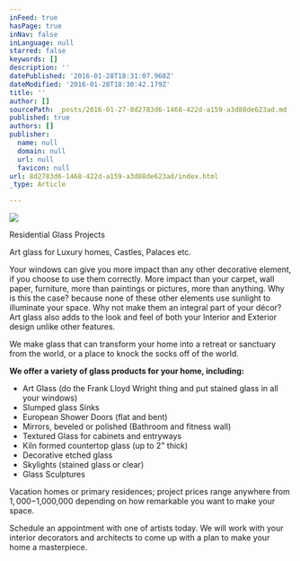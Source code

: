 ```yaml
---
inFeed: true
hasPage: true
inNav: false
inLanguage: null
starred: false
keywords: []
description: ''
datePublished: '2016-01-28T18:31:07.968Z'
dateModified: '2016-01-28T18:30:42.179Z'
title: ''
author: []
sourcePath: _posts/2016-01-27-8d2783d6-1468-422d-a159-a3d88de623ad.md
published: true
authors: []
publisher:
  name: null
  domain: null
  url: null
  favicon: null
url: 8d2783d6-1468-422d-a159-a3d88de623ad/index.html
_type: Article

---
```

![](https://s3-us-west-2.amazonaws.com/the-grid-img/p/7ec174bebb3b65388cfc44ca3e80c0d0383db16a.png)

Residential Glass Projects

Art glass for Luxury homes, Castles, Palaces etc.

Your windows can give you more impact than any other
decorative element, if you choose to use them correctly. More impact than your
carpet, wall paper, furniture, more than paintings or pictures, more than
anything. Why is this the case? because none of these other elements use
sunlight to illuminate your space. Why not make them an integral part of your décor? Art glass also adds to the look and feel of both your Interior and Exterior design unlike other features.

We make glass that can transform your home into a retreat or
sanctuary from the world, or a place to knock the socks off of the world. 

**We offer a variety of glass products for your home,
including:**

* Art
Glass (do the Frank Lloyd Wright thing and put stained glass in all your
windows)
* Slumped
glass Sinks
* European
Shower Doors (flat and bent)
* Mirrors,
beveled or polished (Bathroom and fitness wall)
* Textured
Glass for cabinets and entryways
* Kiln
formed countertop glass (up to 2" thick)
* Decorative
etched glass
* Skylights
(stained glass or clear)
* Glass
Sculptures

Vacation homes or primary residences; project prices range
anywhere from $1,000-$1,000,000 depending on how remarkable you want to make
your space. 

Schedule an appointment with one of artists today. We will work
with your interior decorators and architects to come up with a plan to make
your home a masterpiece.